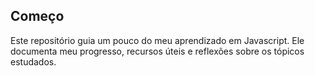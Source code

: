 ## Começo
Este repositório guia um pouco do meu aprendizado em Javascript.
Ele documenta meu progresso, recursos úteis e reflexões sobre os tópicos estudados.
